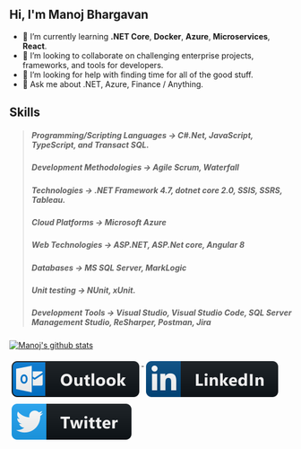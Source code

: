 ## Hi, I'm Manoj Bhargavan
- 🌱 I’m currently learning **.NET Core**, **Docker**, **Azure**, **Microservices**, **React**.
- 👯 I’m looking to collaborate on challenging enterprise projects, frameworks, and tools for developers.
- 🤔 I’m looking for help with finding time for all of the good stuff.
- 💬 Ask me about .NET, Azure, Finance / Anything.

## Skills
> ##### Programming/Scripting Languages  &#8594; C#.Net, JavaScript, TypeScript, and Transact SQL. 
> ##### Development Methodologies &#8594; Agile Scrum, Waterfall 
> ##### Technologies &#8594; .NET Framework 4.7, dotnet core 2.0, SSIS, SSRS, Tableau. 
> ##### Cloud Platforms &#8594; Microsoft Azure
> ##### Web Technologies &#8594; ASP.NET, ASP.Net core, Angular 8
> ##### Databases &#8594; MS SQL Server, MarkLogic
> ##### Unit testing &#8594; NUnit, xUnit.
> ##### Development Tools &#8594; Visual Studio, Visual Studio Code, SQL Server Management Studio, ReSharper, Postman, Jira

[![Manoj's github stats](https://github-readme-stats.vercel.app/api?username=manojbhargavan&count_private=true&show_icons=true)](https://github.com/manojbhargavan/github-readme-stats)

<a href="mailto:manoj.bhargavan@outlook.in">
  <img src="images/social/outlook.svg" alt="outlook" style="vertical-align:top; margin:6px 4px">
</a>

<a href="https://www.linkedin.com/in/nikiforov-alexey/">
    <img src="images/social/linkedin.svg" alt="linkedin" style="vertical-align:top; margin:6px 4px">
</a>

<a href="https://twitter.com/nikiforovall">
    <img src="images/social/twitter.svg" alt="twitter" style="vertical-align:top; margin:6px 4px">
</a>
